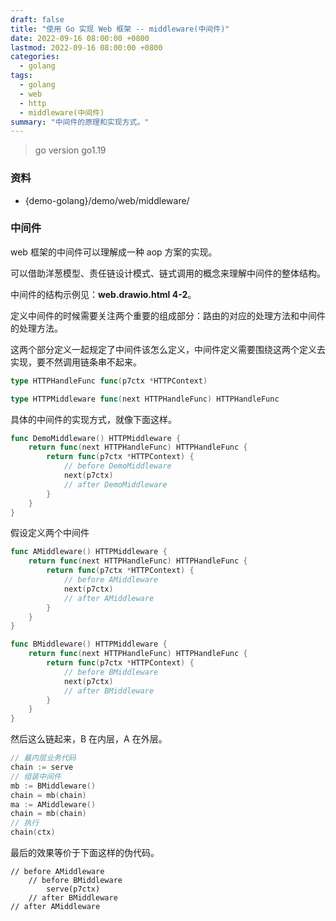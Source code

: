 ```yaml
---
draft: false
title: "使用 Go 实现 Web 框架 -- middleware(中间件)"
date: 2022-09-16 08:00:00 +0800
lastmod: 2022-09-16 08:00:00 +0800
categories:
  - golang
tags:
  - golang
  - web
  - http
  - middleware(中间件)
summary: "中间件的原理和实现方式。"
---
```


> go version go1.19

### 资料

- {demo-golang}/demo/web/middleware/

### 中间件

web 框架的中间件可以理解成一种 aop 方案的实现。

可以借助洋葱模型、责任链设计模式、链式调用的概念来理解中间件的整体结构。

中间件的结构示例见：**web.drawio.html 4-2**。

定义中间件的时候需要关注两个重要的组成部分：路由的对应的处理方法和中间件的处理方法。

这两个部分定义一起规定了中间件该怎么定义，中间件定义需要围绕这两个定义去实现，要不然调用链条串不起来。

```go
type HTTPHandleFunc func(p7ctx *HTTPContext)
```

```go
type HTTPMiddleware func(next HTTPHandleFunc) HTTPHandleFunc
```

具体的中间件的实现方式，就像下面这样。

```go
func DemoMiddleware() HTTPMiddleware {
	return func(next HTTPHandleFunc) HTTPHandleFunc {
		return func(p7ctx *HTTPContext) {
			// before DemoMiddleware
			next(p7ctx)
			// after DemoMiddleware
		}
	}
}
```

假设定义两个中间件

```go
func AMiddleware() HTTPMiddleware {
	return func(next HTTPHandleFunc) HTTPHandleFunc {
		return func(p7ctx *HTTPContext) {
		    // before AMiddleware
			next(p7ctx)
			// after AMiddleware
		}
	}
}

func BMiddleware() HTTPMiddleware {
	return func(next HTTPHandleFunc) HTTPHandleFunc {
		return func(p7ctx *HTTPContext) {
			// before BMiddleware
			next(p7ctx)
			// after BMiddleware
		}
	}
}
```

然后这么链起来，B 在内层，A 在外层。

```go
// 最内层业务代码
chain := serve
// 组装中间件
mb := BMiddleware()
chain = mb(chain)
ma := AMiddleware()
chain = mb(chain)
// 执行
chain(ctx)
```

最后的效果等价于下面这样的伪代码。

```
// before AMiddleware
    // before BMiddleware
        serve(p7ctx)
    // after BMiddleware
// after AMiddleware
```
